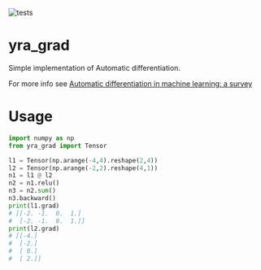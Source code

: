 ![tests](https://github.com/otzhora/yra_grad/workflows/tests/badge.svg)
# yra_grad

Simple implementation of Automatic differentiation. 

For more info see [Automatic differentiation in machine learning: a survey](https://arxiv.org/abs/1502.05767)

# Usage

```python
import numpy as np
from yra_grad import Tensor

l1 = Tensor(np.arange(-4,4).reshape(2,4))
l2 = Tensor(np.arange(-2,2).reshape(4,1))
n1 = l1 @ l2
n2 = n1.relu()
n3 = n2.sum()
n3.backward()
print(l1.grad)
# [[-2. -1.  0.  1.]
#  [-2. -1.  0.  1.]]
print(l2.grad)
# [[-4.]
#  [-2.]
#  [ 0.]
#  [ 2.]]
```